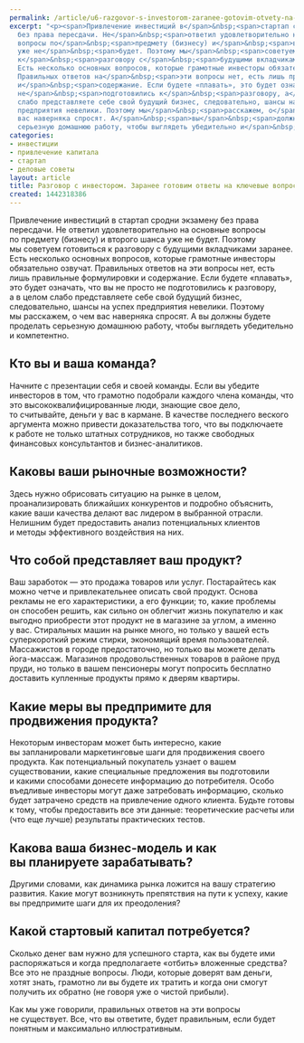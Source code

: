 ```yaml
---
permalink: /article/u6-razgovor-s-investorom-zaranee-gotovim-otvety-na-klyuchevye-voprosy
excerpt: "<p><span>Привлечение инвестиций в</span>&nbsp;<span>стартап сродни экзамену
  без права пересдачи. Не</span>&nbsp;<span>ответил удовлетворительно на</span>&nbsp;<span>основные
  вопросы по</span>&nbsp;<span>предмету (бизнесу) и</span>&nbsp;<span>второго шанса
  уже не</span>&nbsp;<span>будет. Поэтому мы</span>&nbsp;<span>советуем готовиться
  к</span>&nbsp;<span>разговору с</span>&nbsp;<span>будущими вкладчиками заранее.
  Есть несколько основных вопросов, которые грамотные инвесторы обязательно озвучат.
  Правильных ответов на</span>&nbsp;<span>эти вопросы нет, есть лишь правильные формулировки
  и</span>&nbsp;<span>содержание. Если будете «плавать», это будет означать, что вы</span>&nbsp;<span>не</span>&nbsp;<span>просто
  не</span>&nbsp;<span>подготовились к</span>&nbsp;<span>разговору, а</span>&nbsp;<span>в</span>&nbsp;<span>целом
  слабо представляете себе свой будущий бизнес, следовательно, шансы на</span>&nbsp;<span>успех
  предприятия невелики. Поэтому мы</span>&nbsp;<span>расскажем, о</span>&nbsp;<span>чем
  вас наверняка спросят. А</span>&nbsp;<span>вы</span>&nbsp;<span>должны будете проделать
  серьезную домашнюю работу, чтобы выглядеть убедительно и</span>&nbsp;<span>компетентно.</span></p>"
categories:
- инвестиции
- привлечение капитала
- стартап
- деловые советы
layout: article
title: Разговор с инвестором. Заранее готовим ответы на ключевые вопросы
created: 1442318386
---
```

<p><span>Привлечение инвестиций в</span>&nbsp;<span>стартап сродни экзамену без права пересдачи. Не</span>&nbsp;<span>ответил удовлетворительно на</span>&nbsp;<span>основные вопросы по</span>&nbsp;<span>предмету (бизнесу) и</span>&nbsp;<span>второго шанса уже не</span>&nbsp;<span>будет. Поэтому мы</span>&nbsp;<span>советуем готовиться к</span>&nbsp;<span>разговору с</span>&nbsp;<span>будущими вкладчиками заранее. Есть несколько основных вопросов, которые грамотные инвесторы обязательно озвучат. Правильных ответов на</span>&nbsp;<span>эти вопросы нет, есть лишь правильные формулировки и</span>&nbsp;<span>содержание. Если будете «плавать», это будет означать, что вы</span>&nbsp;<span>не</span>&nbsp;<span>просто не</span>&nbsp;<span>подготовились к</span>&nbsp;<span>разговору, а</span>&nbsp;<span>в</span>&nbsp;<span>целом слабо представляете себе свой будущий бизнес, следовательно, шансы на</span>&nbsp;<span>успех предприятия невелики. Поэтому мы</span>&nbsp;<span>расскажем, о</span>&nbsp;<span>чем вас наверняка спросят. А</span>&nbsp;<span>вы</span>&nbsp;<span>должны будете проделать серьезную домашнюю работу, чтобы выглядеть убедительно и</span>&nbsp;<span>компетентно.</span></p>
<h2>Кто вы&nbsp;и&nbsp;ваша команда?</h2>
<p>Начните с&nbsp;презентации себя и&nbsp;своей команды. Если вы&nbsp;убедите инвесторов в&nbsp;том, что грамотно подобрали каждого члена команды, что это высококвалифицированные люди, знающие свое дело, то&nbsp;считывайте, деньги у&nbsp;вас в&nbsp;кармане. В&nbsp;качестве последнего веского аргумента можно привести доказательства того, что вы&nbsp;подключаете к&nbsp;работе не&nbsp;только штатных сотрудников, но&nbsp;также свободных финансовых консультантов и&nbsp;бизнес-аналитиков.</p>
<h2>Каковы ваши рыночные возможности?</h2>
<p>Здесь нужно обрисовать ситуацию на&nbsp;рынке в&nbsp;целом, проанализировать ближайших конкурентов и&nbsp;подробно объяснить, какие ваши качества делают вас лидером в&nbsp;выбранной отрасли. Нелишним будет предоставить анализ потенциальных клиентов и&nbsp;методы эффективного воздействия на&nbsp;них.</p>
<h2>Что собой представляет ваш продукт?</h2>
<p>Ваш заработок&nbsp;— это продажа товаров или услуг. Постарайтесь как можно четче и&nbsp;привлекательнее описать свой продукт. Основа рекламы не&nbsp;его характеристики, а&nbsp;его функции; то, какие проблемы он&nbsp;способен решить, как сильно он&nbsp;облегчит жизнь покупателю и&nbsp;как выгодно приобрести этот продукт не&nbsp;в&nbsp;магазине за&nbsp;углом, а&nbsp;именно у&nbsp;вас. Стиральных машин на&nbsp;рынке много, но&nbsp;только у&nbsp;вашей есть суперкороткий режим стирки, экономящий время пользователей. Массажистов в&nbsp;городе предостаточно, но&nbsp;только вы&nbsp;можете делать йога-массаж. Магазинов продовольственных товаров в&nbsp;районе пруд пруди, но&nbsp;только в&nbsp;вашем пенсионеры могут попросить бесплатно доставить купленные продукты прямо к&nbsp;дверям квартиры.</p>
<h2>Какие меры вы&nbsp;предпримите для продвижения продукта?</h2>
<p>Некоторым инвесторам может быть интересно, какие вы&nbsp;запланировали маркетинговые шаги для продвижения своего продукта. Как потенциальный покупатель узнает о&nbsp;вашем существовании, какие специальные предложения вы&nbsp;подготовили и&nbsp;какими способами донесете информацию до&nbsp;потребителя. Особо въедливые инвесторы могут даже затребовать информацию, сколько будет затрачено средств на&nbsp;привлечение одного клиента. Будьте готовы к&nbsp;тому, чтобы предоставить все эти данные: теоретические расчеты или (что еще лучше) результаты практических тестов.</p>
<h2> Какова ваша бизнес-модель и&nbsp;как вы&nbsp;планируете зарабатывать? </h2>
<p>Другими словами, как динамика рынка ложится на&nbsp;вашу стратегию развития. Какие могут возникнуть препятствия на&nbsp;пути к&nbsp;успеху, какие вы&nbsp;предпримите шаги для их&nbsp;преодоления?</p>
<h2>Какой стартовый капитал потребуется?</h2>
<p>Сколько денег вам нужно для успешного старта, как вы&nbsp;будете ими распоряжаться и&nbsp;когда предполагаете «отбить» вложенные средства? Все это не&nbsp;праздные вопросы. Люди, которые доверят вам деньги, хотят знать, грамотно&nbsp;ли вы&nbsp;будете их&nbsp;тратить и&nbsp;когда они смогут получить их&nbsp;обратно (не&nbsp;говоря уже о&nbsp;чистой прибыли). </p>
<p>Как мы&nbsp;уже говорили, правильных ответов на&nbsp;эти вопросы не&nbsp;существует. Все, что вы&nbsp;ответите, будет правильным, если будет понятным и&nbsp;максимально иллюстративным. </p>
